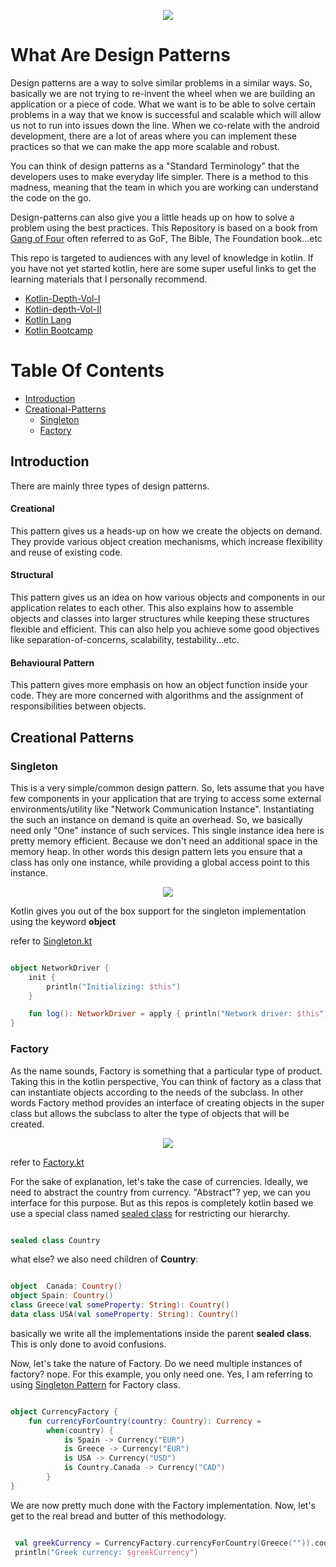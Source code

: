 <p align="center">
  <img src="https://github.com/iamjosephmj/kotlin-design-patters/blob/main/media/structures.jpg" />
</p>


# What Are Design Patterns

Design patterns are a way to solve similar problems in a similar ways. So, basically we are not trying to re-invent the 
wheel when we are building an application or a piece of code. What we want is to be able to solve certain problems in a 
way that we know is successful and scalable which will allow us not to run into issues down the line. When we co-relate 
with the android development, there are a lot of areas where you can implement these practices so that we can make the app 
more scalable and robust.

You can think of design patterns as a "Standard Terminology" that the developers uses to make everyday life simpler. There 
is a method to this madness, meaning that the team in which you are working can understand the code on the go.

Design-patterns can also give you a little heads up on how to solve a problem using the best practices. This Repository 
is based on a book from [Gang of Four](http://wiki.c2.com/?GangOfFour) often referred to as GoF, The Bible, The Foundation book...etc 

This repo is targeted to audiences with any level of knowledge in kotlin. If you have not yet started kotlin, here are 
some super useful links to get the learning materials that I personally recommend.

- [Kotlin-Depth-Vol-I](https://www.amazon.com/Kotlin-Depth-Vol-I-Comprehensive-Multi-Paradigm/dp/9389328586)
- [Kotlin-depth-Vol-II](https://www.amazon.com/Kotlin-depth-Vol-II-comprehensive-multi-paradigm/dp/9389423228)
- [Kotlin Lang](https://kotlinlang.org/docs/getting-started.html)
- [Kotlin Bootcamp](https://developer.android.com/codelabs/kotlin-bootcamp-introduction)

# Table Of Contents

* [Introduction](#Introduction)
* [Creational-Patterns](#Creational-Patterns)
  * [Singleton](#Singleton)
  * [Factory](#Factory)


## Introduction

There are mainly three types of design patterns.
#### Creational
This pattern gives us a heads-up on how we create the objects on demand. They provide various object creation mechanisms, which 
increase flexibility and reuse of existing code.

#### Structural 
This pattern gives us an idea on how various objects and components in our application relates to each other. This also 
explains how to assemble objects and classes into larger structures while keeping these structures flexible and efficient.
This can also help you achieve some good objectives like separation-of-concerns, scalability, testability...etc.

#### Behavioural Pattern
This pattern gives more emphasis on how an object function inside your code. They are more concerned  with algorithms 
and the assignment of responsibilities between objects. 

## Creational Patterns

### Singleton

This is a very simple/common design pattern. So, lets assume that you have few components in your application that are 
trying to access some external environments/utility like "Network Communication Instance". Instantiating the such an 
instance on demand is quite an overhead. So, we basically need only "One" instance of such services. This single instance 
idea here is pretty memory efficient. Because we don't need an additional space in the memory heap. In other words this 
design pattern lets you ensure that a class has only one instance, while providing a global access point to this instance. 

<p align="center">
  <img src="https://github.com/iamjosephmj/kotlin-design-patters/blob/main/media/singleton.png" />
</p>

Kotlin gives you out of the box support for the singleton implementation using the keyword **object**

refer to [Singleton.kt](https://github.com/iamjosephmj/kotlin-design-patterns/blob/main/src/main/kotlin/Singleton.kt)
```kotlin

object NetworkDriver {
    init {
        println("Initializing: $this")
    }

    fun log(): NetworkDriver = apply { println("Network driver: $this") }
}

```

### Factory

As the name sounds, Factory is something that a particular type of product. Taking this in the kotlin perspective, 
You can think of factory as a class that can instantiate objects according to the needs of the subclass. In other words 
Factory method provides an interface of creating objects in the super class but allows the subclass to alter the type 
of objects that will be created. 

<p align="center">
  <img src="https://github.com/iamjosephmj/kotlin-design-patters/blob/main/media/factory.png" />
</p>

refer to [Factory.kt](https://github.com/iamjosephmj/kotlin-design-patterns/blob/main/src/main/kotlin/Factory.kt)

For the sake of explanation, let's take the case of currencies. Ideally, we need to abstract the country from currency. 
"Abstract"? yep, we can you interface for this purpose. But as this repos is completely kotlin based we use a special 
class named [sealed class](https://kotlinlang.org/docs/sealed-classes.html) for restricting our hierarchy.

```kotlin

sealed class Country

```

what else? we also need children of **Country**:

```kotlin

object  Canada: Country()
object Spain: Country()
class Greece(val someProperty: String): Country()
data class USA(val someProperty: String): Country()

```

basically we write all the implementations inside the parent **sealed class**. This is only done to avoid confusions.

Now, let's take the nature of Factory. Do we need multiple instances of factory? nope. For this example, you only need 
one. Yes, I am referring to using [Singleton Pattern](#Singleton) for Factory class.

```kotlin

object CurrencyFactory {
    fun currencyForCountry(country: Country): Currency =
        when(country) {
            is Spain -> Currency("EUR")
            is Greece -> Currency("EUR")
            is USA -> Currency("USD")
            is Country.Canada -> Currency("CAD")
        }
}

```

We are now pretty much done with the Factory implementation. Now, let's get to the real bread and butter of this 
methodology.

```kotlin

 val greekCurrency = CurrencyFactory.currencyForCountry(Greece("")).code
 println("Greek currency: $greekCurrency")

```